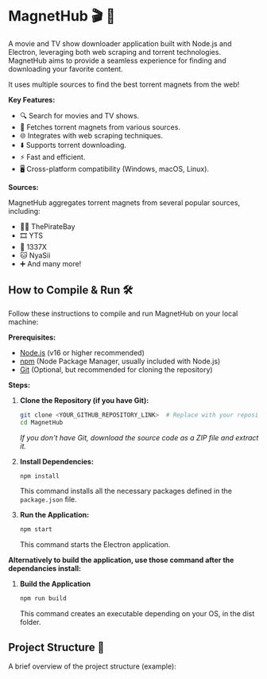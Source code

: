 # MagnetHub 🎬 🍿

A movie and TV show downloader application built with Node.js and Electron, leveraging both web scraping and torrent technologies. MagnetHub aims to provide a seamless experience for finding and downloading your favorite content.

It uses multiple sources to find the best torrent magnets from the web!

**Key Features:**

*   🔍 Search for movies and TV shows.
*   🧲 Fetches torrent magnets from various sources.
*   🌐 Integrates with web scraping techniques.
*   ⬇️ Supports torrent downloading.
*   ⚡️ Fast and efficient.
*   🖥️ Cross-platform compatibility (Windows, macOS, Linux).

**Sources:**

MagnetHub aggregates torrent magnets from several popular sources, including:

*   🏴‍☠️ ThePirateBay
*   🎞️ YTS
*   🔢 1337X
*   🐱 NyaSii
*   ➕ And many more!

## How to Compile & Run 🛠️

Follow these instructions to compile and run MagnetHub on your local machine:

**Prerequisites:**

*   [Node.js](https://nodejs.org/) (v16 or higher recommended)
*   [npm](https://www.npmjs.com/) (Node Package Manager, usually included with Node.js)
*   [Git](https://git-scm.com/) (Optional, but recommended for cloning the repository)

**Steps:**

1.  **Clone the Repository (if you have Git):**

    ```bash
    git clone <YOUR_GITHUB_REPOSITORY_LINK>  # Replace with your repository link
    cd MagnetHub
    ```

    *If you don't have Git, download the source code as a ZIP file and extract it.*

2.  **Install Dependencies:**

    ```bash
    npm install
    ```
    This command installs all the necessary packages defined in the `package.json` file.

3.  **Run the Application:**

    ```bash
    npm start
    ```

    This command starts the Electron application.

**Alternatively to build the application, use those command after the dependancies install:**

1.  **Build the Application**

    ```bash
    npm run build
    ```
    This command creates an executable depending on your OS, in the dist folder.

## Project Structure 📂

A brief overview of the project structure (example):
